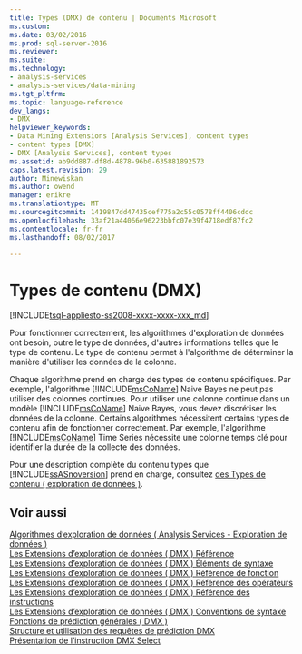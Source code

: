 ```yaml
---
title: Types (DMX) de contenu | Documents Microsoft
ms.custom: 
ms.date: 03/02/2016
ms.prod: sql-server-2016
ms.reviewer: 
ms.suite: 
ms.technology:
- analysis-services
- analysis-services/data-mining
ms.tgt_pltfrm: 
ms.topic: language-reference
dev_langs:
- DMX
helpviewer_keywords:
- Data Mining Extensions [Analysis Services], content types
- content types [DMX]
- DMX [Analysis Services], content types
ms.assetid: ab9dd887-df8d-4878-96b0-635881892573
caps.latest.revision: 29
author: Minewiskan
ms.author: owend
manager: erikre
ms.translationtype: MT
ms.sourcegitcommit: 1419847dd47435cef775a2c55c0578ff4406cddc
ms.openlocfilehash: 33af21a44066e96223bbfc07e39f4718edf87fc2
ms.contentlocale: fr-fr
ms.lasthandoff: 08/02/2017

---
```

# <a name="content-types-dmx"></a>Types de contenu (DMX)
[!INCLUDE[tsql-appliesto-ss2008-xxxx-xxxx-xxx_md](../includes/tsql-appliesto-ss2008-xxxx-xxxx-xxx-md.md)]

  Pour fonctionner correctement, les algorithmes d'exploration de données ont besoin, outre le type de données, d'autres informations telles que le type de contenu.  Le type de contenu permet à l'algorithme de déterminer la manière d'utiliser les données de la colonne.  
  
 Chaque algorithme prend en charge des types de contenu spécifiques. Par exemple, l'algorithme [!INCLUDE[msCoName](../includes/msconame-md.md)] Naive Bayes ne peut pas utiliser des colonnes continues. Pour utiliser une colonne continue dans un modèle [!INCLUDE[msCoName](../includes/msconame-md.md)] Naive Bayes, vous devez discrétiser les données de la colonne. Certains algorithmes nécessitent certains types de contenu afin de fonctionner correctement. Par exemple, l'algorithme [!INCLUDE[msCoName](../includes/msconame-md.md)] Time Series nécessite une colonne temps clé pour identifier la durée de la collecte des données.  
  
 Pour une description complète du contenu types que [!INCLUDE[ssASnoversion](../includes/ssasnoversion-md.md)] prend en charge, consultez [des Types de contenu &#40; exploration de données &#41;](../analysis-services/data-mining/content-types-data-mining.md).  
  
## <a name="see-also"></a>Voir aussi  
 [Algorithmes d’exploration de données &#40; Analysis Services - Exploration de données &#41;](../analysis-services/data-mining/data-mining-algorithms-analysis-services-data-mining.md)   
 [Les Extensions d’exploration de données &#40; DMX &#41; Référence](../dmx/data-mining-extensions-dmx-reference.md)   
 [Les Extensions d’exploration de données &#40; DMX &#41; Éléments de syntaxe](../dmx/data-mining-extensions-dmx-syntax-elements.md)   
 [Les Extensions d’exploration de données &#40; DMX &#41; Référence de fonction](../dmx/data-mining-extensions-dmx-function-reference.md)   
 [Les Extensions d’exploration de données &#40; DMX &#41; Référence des opérateurs](../dmx/data-mining-extensions-dmx-operator-reference.md)   
 [Les Extensions d’exploration de données &#40; DMX &#41; Référence des instructions](../dmx/data-mining-extensions-dmx-statements.md)   
 [Les Extensions d’exploration de données &#40; DMX &#41; Conventions de syntaxe](../dmx/data-mining-extensions-dmx-syntax-conventions.md)   
 [Fonctions de prédiction générales &#40; DMX &#41;](../dmx/general-prediction-functions-dmx.md)   
 [Structure et utilisation des requêtes de prédiction DMX](../dmx/structure-and-usage-of-dmx-prediction-queries.md)   
 [Présentation de l’instruction DMX Select](../dmx/understanding-the-dmx-select-statement.md)  
  
  

